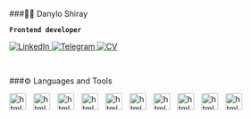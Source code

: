 ###:man_technologist: Danylo Shiray

**`Frontend developer`**
<p align="left">
	<a href="https://www.linkedin.com/in/danylo-shyrai-92b3b6261/">
		<img
			src="https://custom-icon-badges.demolab.com/badge/-LinkedIn-0a4ac9.svg?style=for-the-badge&logoColor=white&logo=link" 
			alt="LinkedIn"
			title="Follow me on LinkedIn" />
	</a>
	<a href="https://t.me/BenderJun">
		<img
			src="https://custom-icon-badges.demolab.com/badge/-Telegram-blue?style=for-the-badge&logoColor=white&logo=link"
			alt="Telegram"
			title="Follow me on Telegram" />
	</a>
	<a
		href="https://www.linkedin.com/feed/update/urn:li:activity:7097272911568195584/">
		<img
			src="https://custom-icon-badges.demolab.com/badge/-CV-0ac938.svg?style=for-the-badge&logoColor=white&logo=link"
			alt="CV"
			title="See my CV" />
	</a>
</p>
<br/>

###:gear: Languages and Tools

<img align="left" alt="html5" width="30px" style="padding-right: 10px;" src="https://cdn.jsdelivr.net/gh/devicons/devicon/icons/html5/html5-original.svg" />      
<img align="left" alt="html5" width="30px" style="padding-right: 10px;" src="https://cdn.jsdelivr.net/gh/devicons/devicon/icons/css3/css3-original.svg" />       
<img align="left" alt="html5" width="30px" style="padding-right: 10px;" src="https://cdn.jsdelivr.net/gh/devicons/devicon/icons/javascript/javascript-plain.svg" />     
<img align="left" alt="html5" width="30px" style="padding-right: 10px;" src="https://cdn.jsdelivr.net/gh/devicons/devicon/icons/react/react-original.svg" />       
<img align="left" alt="html5" width="30px" style="padding-right: 10px;" src="https://cdn.jsdelivr.net/gh/devicons/devicon/icons/redux/redux-original.svg" />       
<img align="left" alt="html5" width="30px" style="padding-right: 10px;" src="https://cdn.jsdelivr.net/gh/devicons/devicon/icons/materialui/materialui-original.svg" />        
<img align="left" alt="html5" width="30px" style="padding-right: 10px;" src="https://cdn.jsdelivr.net/gh/devicons/devicon/icons/git/git-original.svg" />         
<img align="left" alt="html5" width="30px" style="padding-right: 10px;" src="https://cdn.jsdelivr.net/gh/devicons/devicon/icons/git/git-original.svg" />       
<img align="left" alt="html5" width="30px" style="padding-right: 10px;" src="https://cdn.jsdelivr.net/gh/devicons/devicon/icons/mongodb/mongodb-original-wordmark.svg" />       
<img align="left" alt="html5" width="30px" style="padding-right: 10px;" src="https://cdn.jsdelivr.net/gh/devicons/devicon/icons/nodejs/nodejs-original.svg" />

